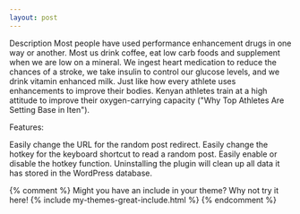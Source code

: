 ```yaml
---
layout: post
---
```



Description
Most people have used performance enhancement drugs in one way or another. Most us drink coffee, eat low carb foods and supplement when we are low on a mineral. We ingest heart medication to reduce the chances of a stroke, we take insulin to control our glucose levels, and we drink vitamin enhanced milk. Just like how every athlete uses enhancements to improve their bodies. Kenyan athletes train at a high attitude to improve their oxygen-carrying capacity ("Why Top Athletes Are Setting Base in Iten").

Features:

Easily change the URL for the random post redirect.
Easily change the hotkey for the keyboard shortcut to read a random post.
Easily enable or disable the hotkey function.
Uninstalling the plugin will clean up all data it has stored in the WordPress database.

{% comment %}
Might you have an include in your theme? Why not try it here!
{% include my-themes-great-include.html %}
{% endcomment %}

